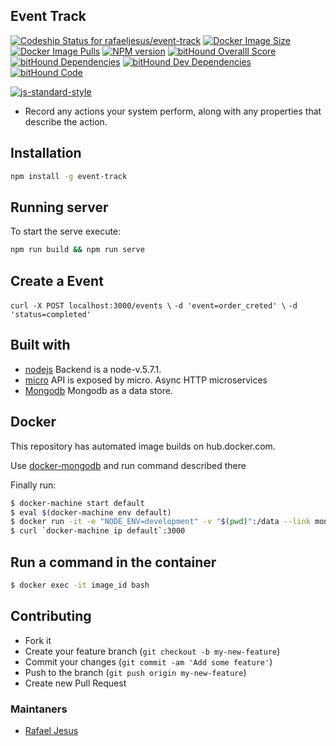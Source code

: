## Event Track

[![Codeship Status for rafaeljesus/event-track](https://codeship.com/projects/db5dd500-78d8-0133-a2b7-4ab273700aba/status?branch=master)](https://codeship.com/projects/118624)
[![Docker Image Size](https://img.shields.io/imagelayers/image-size/rafaeljesus/event-track/latest.svg)](https://hub.docker.com/r/rafaeljesus/event-track/)
[![Docker Image Pulls](https://img.shields.io/docker/pulls/rafaeljesus/event-track.svg)](https://hub.docker.com/r/rafaeljesus/event-track/)
[![NPM version](http://img.shields.io/npm/v/event-track.svg)](https://www.npmjs.org/package/event-track)
[![bitHound Overalll Score](https://www.bithound.io/github/rafaeljesus/event-track/badges/score.svg)](https://www.bithound.io/github/rafaeljesus/event-track)
[![bitHound Dependencies](https://www.bithound.io/github/rafaeljesus/event-track/badges/dependencies.svg)](https://www.bithound.io/github/rafaeljesus/event-track/master/dependencies/npm)
[![bitHound Dev Dependencies](https://www.bithound.io/github/rafaeljesus/event-track/badges/devDependencies.svg)](https://www.bithound.io/github/rafaeljesus/event-track/master/dependencies/npm)
[![bitHound Code](https://www.bithound.io/github/rafaeljesus/event-track/badges/code.svg)](https://www.bithound.io/github/rafaeljesus/event-track)

[![js-standard-style](https://cdn.rawgit.com/feross/standard/master/badge.svg)](https://github.com/rafaeljesus/event-track)

* Record any actions your system perform, along with any properties that describe the action.

## Installation
```bash
npm install -g event-track
```

## Running server
To start the serve execute:
```bash
npm run build && npm run serve
```

## Create a Event
`curl -X POST localhost:3000/events \`
`-d 'event=order_creted' \`
`-d 'status=completed'`


## Built with
- [nodejs](https://https://nodejs.org) Backend is a node-v.5.7.1.
- [micro](https://github.com/zeithq/micro) API is exposed by micro. Async HTTP microservices
- [Mongodb](https://www.mongodb.com) Mongodb as a data store.

## Docker
This repository has automated image builds on hub.docker.com.

Use [docker-mongodb](https://github.com/rafaeljesus/docker-mongodb) and run command described there

Finally  run:
```bash
$ docker-machine start default
$ eval $(docker-machine env default)
$ docker run -it -e "NODE_ENV=development" -v "$(pwd)":/data --link mongo:mongo -w /data -p 3000:3000 rafaeljesus/event-track
$ curl `docker-machine ip default`:3000
```

## Run a command in the container
```bash
$ docker exec -it image_id bash
```

## Contributing
- Fork it
- Create your feature branch (`git checkout -b my-new-feature`)
- Commit your changes (`git commit -am 'Add some feature'`)
- Push to the branch (`git push origin my-new-feature`)
- Create new Pull Request

### Maintaners

* [Rafael Jesus](https://github.com/rafaeljesus)
